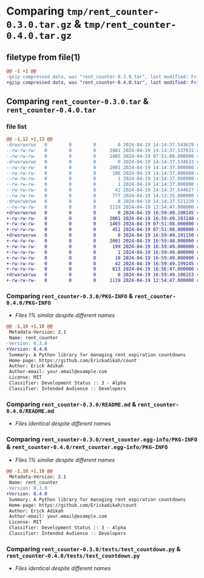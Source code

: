 # Comparing `tmp/rent_counter-0.3.0.tar.gz` & `tmp/rent_counter-0.4.0.tar.gz`

## filetype from file(1)

```diff
@@ -1 +1 @@
-gzip compressed data, was "rent_counter-0.3.0.tar", last modified: Fri Apr 19 14:14:37 2024, max compression
+gzip compressed data, was "rent_counter-0.4.0.tar", last modified: Fri Apr 19 16:59:49 2024, max compression
```

## Comparing `rent_counter-0.3.0.tar` & `rent_counter-0.4.0.tar`

### file list

```diff
@@ -1,12 +1,13 @@
-drwxrwxrwx   0        0        0        0 2024-04-19 14:14:37.543629 rent_counter-0.3.0/
--rw-rw-rw-   0        0        0     2001 2024-04-19 14:14:37.537631 rent_counter-0.3.0/PKG-INFO
--rw-rw-rw-   0        0        0     1465 2024-04-19 07:51:08.000000 rent_counter-0.3.0/README.md
-drwxrwxrwx   0        0        0        0 2024-04-19 14:14:37.534633 rent_counter-0.3.0/rent_counter.egg-info/
--rw-rw-rw-   0        0        0     2001 2024-04-19 14:14:37.000000 rent_counter-0.3.0/rent_counter.egg-info/PKG-INFO
--rw-rw-rw-   0        0        0      186 2024-04-19 14:14:37.000000 rent_counter-0.3.0/rent_counter.egg-info/SOURCES.txt
--rw-rw-rw-   0        0        0        1 2024-04-19 14:14:37.000000 rent_counter-0.3.0/rent_counter.egg-info/dependency_links.txt
--rw-rw-rw-   0        0        0        1 2024-04-19 14:14:37.000000 rent_counter-0.3.0/rent_counter.egg-info/top_level.txt
--rw-rw-rw-   0        0        0       42 2024-04-19 14:14:37.544627 rent_counter-0.3.0/setup.cfg
--rw-rw-rw-   0        0        0      777 2024-04-19 14:13:35.000000 rent_counter-0.3.0/setup.py
-drwxrwxrwx   0        0        0        0 2024-04-19 14:14:37.521220 rent_counter-0.3.0/tests/
--rw-rw-rw-   0        0        0     1119 2024-04-19 12:54:47.000000 rent_counter-0.3.0/tests/test_countdown.py
+drwxrwxrwx   0        0        0        0 2024-04-19 16:59:49.198145 rent_counter-0.4.0/
+-rw-rw-rw-   0        0        0     2001 2024-04-19 16:59:49.193148 rent_counter-0.4.0/PKG-INFO
+-rw-rw-rw-   0        0        0     1465 2024-04-19 07:51:08.000000 rent_counter-0.4.0/README.md
+-rw-rw-rw-   0        0        0      451 2024-04-19 07:51:08.000000 rent_counter-0.4.0/countdown.py
+drwxrwxrwx   0        0        0        0 2024-04-19 16:59:49.191150 rent_counter-0.4.0/rent_counter.egg-info/
+-rw-rw-rw-   0        0        0     2001 2024-04-19 16:59:48.000000 rent_counter-0.4.0/rent_counter.egg-info/PKG-INFO
+-rw-rw-rw-   0        0        0      199 2024-04-19 16:59:49.000000 rent_counter-0.4.0/rent_counter.egg-info/SOURCES.txt
+-rw-rw-rw-   0        0        0        1 2024-04-19 16:59:49.000000 rent_counter-0.4.0/rent_counter.egg-info/dependency_links.txt
+-rw-rw-rw-   0        0        0       10 2024-04-19 16:59:49.000000 rent_counter-0.4.0/rent_counter.egg-info/top_level.txt
+-rw-rw-rw-   0        0        0       42 2024-04-19 16:59:49.199145 rent_counter-0.4.0/setup.cfg
+-rw-rw-rw-   0        0        0      813 2024-04-19 16:56:47.000000 rent_counter-0.4.0/setup.py
+drwxrwxrwx   0        0        0        0 2024-04-19 16:59:49.186153 rent_counter-0.4.0/tests/
+-rw-rw-rw-   0        0        0     1119 2024-04-19 12:54:47.000000 rent_counter-0.4.0/tests/test_countdown.py
```

### Comparing `rent_counter-0.3.0/PKG-INFO` & `rent_counter-0.4.0/PKG-INFO`

 * *Files 1% similar despite different names*

```diff
@@ -1,10 +1,10 @@
 Metadata-Version: 2.1
 Name: rent_counter
-Version: 0.3.0
+Version: 0.4.0
 Summary: A Python library for managing rent expiration countdowns
 Home-page: https://github.com/Erickadikah/count
 Author: Erick Adikah
 Author-email: your.email@example.com
 License: MIT
 Classifier: Development Status :: 3 - Alpha
 Classifier: Intended Audience :: Developers
```

### Comparing `rent_counter-0.3.0/README.md` & `rent_counter-0.4.0/README.md`

 * *Files identical despite different names*

### Comparing `rent_counter-0.3.0/rent_counter.egg-info/PKG-INFO` & `rent_counter-0.4.0/rent_counter.egg-info/PKG-INFO`

 * *Files 1% similar despite different names*

```diff
@@ -1,10 +1,10 @@
 Metadata-Version: 2.1
 Name: rent_counter
-Version: 0.3.0
+Version: 0.4.0
 Summary: A Python library for managing rent expiration countdowns
 Home-page: https://github.com/Erickadikah/count
 Author: Erick Adikah
 Author-email: your.email@example.com
 License: MIT
 Classifier: Development Status :: 3 - Alpha
 Classifier: Intended Audience :: Developers
```

### Comparing `rent_counter-0.3.0/tests/test_countdown.py` & `rent_counter-0.4.0/tests/test_countdown.py`

 * *Files identical despite different names*


